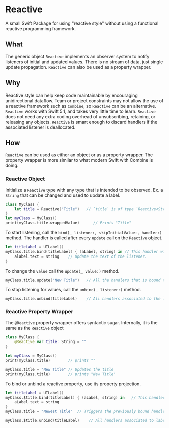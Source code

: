# Reactive

A small Swift Package for using "reactive style" without using a functional reactive programming framework.

## What
The generic object `Reactive` implements an observer system to notify listeners of initial and updated values.  There is no stream of data, just single update propagation.  `Reactive` can also be used as a property wrapper.

## Why
Reactive style can help keep code maintainable by encouraging unidirectional dataflow.  Team or project constraints may not allow the use of a reactive framework such as `Combine`, so `Reactive` can be an alternative.  `Reactive` works with Swift 5.1, and takes very little time to learn.  `Reactive` does not need any extra coding overhead of unsubscribing, retaining, or releasing any objects.  `Reactive` is smart enough to discard handlers if the associated listener is deallocated.

## How
`Reactive` can be used as either an object or as a property wrapper.  The property wrapper is more similar to what modern Swift with Combine is doing.

### Reactive Object
Initialize a `Reactive` type with any type that is intended to be observed.  Ex. a `String` that can be changed and used to update a label.
```swift
class MyClass {
    let title = Reactive("Title")   // `title` is of type `Reactive<String>` in this case
}
let myClass = MyClass()
print(myClass.title.wrappedValue)      // Prints "Title"
```

To start listening, call the `bind(_ listener:, skipInitialValue:, handler:)`  method.  The handler is called after every `update` call on the `Reactive` object.
```swift
let titleLabel = UILabel()
myClass.title.bind(titleLabel) { (aLabel, string) in // This handler will be called with the listener and new/initial values as parameters
    alabel.text = string    // Update the text of the listener.
}
```

To change the `value` call the `update(_ value:)` method.
```swift
myClass.title.update("New Title")   // All the handlers that is bound to `title` object is called after the value is updated.
```

To stop listening for values, call the `unbind(_ listener:)` method.
```swift
myClass.title.unbind(titleLabel)    // All handlers associated to the label are now removed
```

### Reactive Property Wrapper
The `@Reactive` property wrapper offers syntactic sugar.  Internally, it is the same as the `Reactive` object
```swift
class MyClass {
    @Reactive var title: String = ""
}

let myClass = MyClass()
print(myClass.title)        // prints ""

myClass.title = "New Title" // Updates the title
print(myClass.title)        // prints "New Title"

```

To bind or unbind a reactive property, use its property projection.
```swift
let titleLabel = UILabel()
myClass.$title.bind(titleLabel) { (aLabel, string) in   // This handler will be called with the listener and new/initial values as parameters
    aLabel.text = string
}
myClass.title = "Newest Title"  // Triggers the previously bound handler

myClass.$title.unbind(titleLabel)    // All handlers associated to label are removed
```
